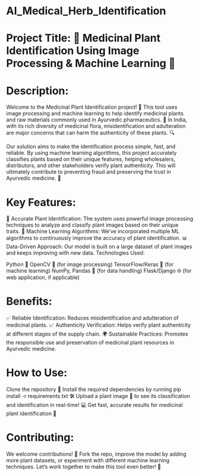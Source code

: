 # AI_Medical_Herb_Identification

# Project Title: 🌿 Medicinal Plant Identification Using Image Processing & Machine Learning 🤖

# Description:

Welcome to the Medicinal Plant Identification project! 🌱 This tool uses image processing and machine learning to help identify medicinal plants and raw materials commonly used in Ayurvedic pharmaceutics. 🌿 In India, with its rich diversity of medicinal flora, misidentification and adulteration are major concerns that can harm the authenticity of these plants. 🔍

Our solution aims to make the identification process simple, fast, and reliable. By using machine learning algorithms, this project accurately classifies plants based on their unique features, helping wholesalers, distributors, and other stakeholders verify plant authenticity. This will ultimately contribute to preventing fraud and preserving the trust in Ayurvedic medicine. 🙌

# Key Features:

🌱 Accurate Plant Identification: The system uses powerful image processing techniques to analyze and classify plant images based on their unique traits.
🧠 Machine Learning Algorithms: We’ve incorporated multiple ML algorithms to continuously improve the accuracy of plant identification.
📊 Data-Driven Approach: Our model is built on a large dataset of plant images and keeps improving with new data.
Technologies Used:

Python 🐍
OpenCV 📸 (for image processing)
TensorFlow/Keras 🤖 (for machine learning)
NumPy, Pandas 🔢 (for data handling)
Flask/Django 🌐 (for web application, if applicable)

# Benefits:

✅ Reliable Identification: Reduces misidentification and adulteration of medicinal plants.
📈 Authenticity Verification: Helps verify plant authenticity at different stages of the supply chain.
🌍 Sustainable Practices: Promotes the responsible use and preservation of medicinal plant resources in Ayurvedic medicine.

# How to Use:

Clone the repository 🚀
Install the required dependencies by running pip install -r requirements.txt 🛠️
Upload a plant image 📸 to see its classification and identification in real-time! 💻
Get fast, accurate results for medicinal plant identification 🌟

# Contributing: 

We welcome contributions! 🙏 Fork the repo, improve the model by adding more plant datasets, or experiment with different machine learning techniques. Let’s work together to make this tool even better! 🤝
